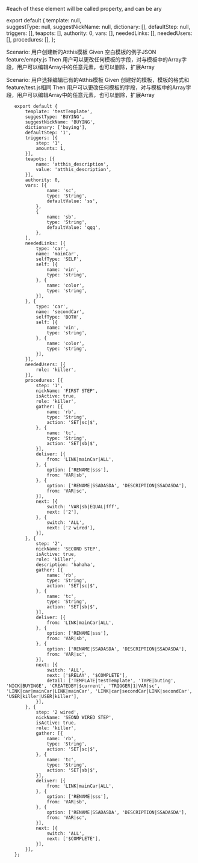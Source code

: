 
#each of these element will be called property, and can be ary

export default {
    template: null,  
    suggestType: null,
    suggestNickName: null,
    dictionary: [],
    defaultStep: null,
    triggers: [],
    teapots: [],
    authority: 0,
    vars: [],
    neededLinks: [],
    neededUsers: [],
    procedures: [],
};




Scenario: 用户创建新的Atthis模板
       Given 空白模板的例子JSON feature/empty.js
       Then 用户可以更改任何模板的字段，对与模板中的Array字段，用户可以编辑Array中的任意元素，也可以删除，扩展Array

   Scenario: 用户选择编辑已有的Atthis模板
       Given 创建好的模板，模板的格式和feature/test.js相同
       Then 用户可以更改任何模板的字段，对与模板中的Array字段，用户可以编辑Array中的任意元素，也可以删除，扩展Array


       export default {
           template: 'testTemplate',
           suggestType: 'BUYING',
           suggestNickName: 'BUYING',
           dictionary: ['buying'],
           defaultStep: '1',
           triggers: [{
               step: '1',
               amounts: 1,
           }],
           teapots: [{
               name: 'atthis_description',
               value: 'atthis_description',
           }],
           authority: 0,
           vars: [{
                   name: 'sc',
                   type: 'String',
                   defaultValue: 'ss',
               },
               {
                   name: 'sb',
                   type: 'String',
                   defaultValue: 'qqq',
               },
           ],
           neededLinks: [{
               type: 'car',
               name: 'mainCar',
               selfType: 'SELF',
               self: [{
                   name: 'vin',
                   type: 'string',
               }, {
                   name: 'color',
                   type: 'string',
               }],
           }, {
               type: 'car',
               name: 'secondCar',
               selfType: 'BOTH',
               self: [{
                   name: 'vin',
                   type: 'string',
               }, {
                   name: 'color',
                   type: 'string',
               }],
           }],
           neededUsers: [{
               role: 'killer',
           }],
           procedures: [{
               step: '1',
               nickName: 'FIRST STEP',
               isActive: true,
               role: 'killer',
               gather: [{
                   name: 'rb',
                   type: 'String',
                   action: 'SET|sc|$',
               }, {
                   name: 'tc',
                   type: 'String',
                   action: 'SET|sb|$',
               }],
               deliver: [{
                   from: 'LINK|mainCar|ALL',
               }, {
                   option: ['RENAME|sss'],
                   from: 'VAR|sb',
               }, {
                   option: ['RENAME|SSADASDA', 'DESCRIPTION|SSADASDA'],
                   from: 'VAR|sc',
               }],
               next: [{
                   switch: 'VAR|sb|EQUAL|fff',
                   next: ['2'],
               }, {
                   switch: 'ALL',
                   next: ['2 wired'],
               }],
           }, {
               step: '2',
               nickName: 'SECOND STEP',
               isActive: true,
               role: 'killer',
               description: 'hahaha',
               gather: [{
                   name: 'rb',
                   type: 'String',
                   action: 'SET|sc|$',
               }, {
                   name: 'tc',
                   type: 'String',
                   action: 'SET|sb|$',
               }],
               deliver: [{
                   from: 'LINK|mainCar|ALL',
               }, {
                   option: ['RENAME|sss'],
                   from: 'VAR|sb',
               }, {
                   option: ['RENAME|SSADASDA', 'DESCRIPTION|SSADASDA'],
                   from: 'VAR|sc',
               }],
               next: [{
                   switch: 'ALL',
                   next: ['$RELAY', '$COMPLETE'],
                   detail: ['TEMPLATE|testTemplate', 'TYPE|buting', 'NICK|BUYINGE', 'CREATEDBY|$current', 'TRIGGER|1|VAR|sc', 'LINK|car|mainCar|LINK|mainCar', 'LINK|car|secondCar|LINK|secondCar', 'USER|killer|USER|killer'],
               }],
           }, {
               step: '2 wired',
               nickName: 'SEOND WIRED STEP',
               isActive: true,
               role: 'killer',
               gather: [{
                   name: 'rb',
                   type: 'String',
                   action: 'SET|sc|$',
               }, {
                   name: 'tc',
                   type: 'String',
                   action: 'SET|sb|$',
               }],
               deliver: [{
                   from: 'LINK|mainCar|ALL',
               }, {
                   option: ['RENAME|sss'],
                   from: 'VAR|sb',
               }, {
                   option: ['RENAME|SSADASDA', 'DESCRIPTION|SSADASDA'],
                   from: 'VAR|sc',
               }],
               next: [{
                   switch: 'ALL',
                   next: ['$COMPLETE'],
               }],
           }],
       };
